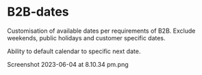 # B2B-dates



Customisation of available dates per requirements of B2B.
Exclude weekends, public holidays and customer specific dates.

Ability to default calendar to specific next date.

Screenshot 2023-06-04 at 8.10.34 pm.png

